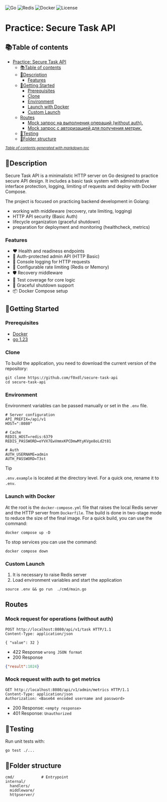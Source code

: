 
![Go](https://img.shields.io/badge/go-%2300ADD8.svg?style=for-the-badge&logo=go&logoColor=white)
![Redis](https://img.shields.io/badge/Redis-%23DD0031.svg?style=for-the-badge&logo=redis&logoColor=white)
![Docker](https://img.shields.io/badge/docker-%230db7ed.svg?style=for-the-badge&logo=docker&logoColor=white)
![License](https://img.shields.io/github/license/Ileriayo/markdown-badges?style=for-the-badge)

# Practice: Secure Task API
## 📚Table of contents
- [Practice: Secure Task API](#practice-secure-task-api)
    * [📚Table of contents](#table-of-contents)
    * [📝Description](#description)
        + [Features](#features)
    * [🚀Getting Started](#getting-started)
        + [Prerequisites](#prerequisites)
        + [Clone](#clone)
        + [Environment](#environment)
        + [Launch with Docker](#launch-with-docker)
        + [Custom Launch](#custom-launch)
    * [Routes](#routes)
        + [Mock запрос на выполнения операций (without auth).](#mock-request-for-operations-without-auth)
        + [Mock запрос с авторизацией для получения метрик.](#mock-request-with-auth-to-get-metrics)
    * [🧪Testing](#testing)
    * [📁Folder structure](#folder-structure)

<small><i><a href='http://ecotrust-canada.github.io/markdown-toc/'>Table of contents generated with markdown-toc</a></i></small>

## 📝Description
Secure Task API is a minimalistic HTTP server on Go designed to practice secure API design.
It includes a basic task system with 
administrative interface protection, 
logging, 
limiting of requests 
and deploy with Docker Compose.

The project is focused on practicing backend development in Golang:
- working with middleware (recovery, rate limiting, logging)
- HTTP API security (Basic Auth)
- lifecycle organization (graceful shutdown)
- preparation for deployment and monitoring (healthcheck, metrics)

### Features
- ❤️ Health and readiness endpoints
- 🔐 Auth-protected admin API (HTTP Basic)
- 📄 Console logging for HTTP requests
- 🧰 Configurable rate limiting (Redis or Memory)
- 🛡️ Recovery middleware
- 🧪 Test coverage for core logic
- 🧹 Graceful shutdown support
- 📦 Docker Compose setup

## 🚀Getting Started
### Prerequisites
- [Docker](https://www.docker.com/get-started/)
- [go 1.23](https://go.dev/dl/)
### Clone
To build the application, you need to download the current version of the repository:
```shell
git clone https://github.com/f0xdl/secure-task-api
cd secure-task-api
```
### Environment
Environment variables can be passed manually or set in the `.env` file.
```dotenv
# Server configuration
API_PREFIX=/api/v1
HOST=":8080"

# Cache
REDIS_HOST=redis:6379
REDIS_PASSWORD=eYVX7EwVmmxKPCDmwMtyKVge8oLd2t81

# Auth
AUTH_USERNAME=admin
AUTH_PASSWORD=T3st
```

> [!TIP]
> `.env.example` is located at the directory level.
> For a quick one, rename it to `.env`.

### Launch with Docker
At the root is the `docker-compose.yml` file that raises the local Redis server and the HTTP server
from `Dockerfile`. The build is done in two-stage mode to reduce the size of the final image.
For a quick build, you can use the command:
```shell
docker compose up -D
```
To stop services you can use the command:
```shell
docker compose down
```

### Custom Launch
1. It is necessary to raise Redis server
2. Load environment variables and start the application
```shell
source .env && go run  ./cmd/main.go
```
## Routes
### Mock request for operations (without auth)
```http request
POST http://localhost:8080/api/v1/task HTTP/1.1
Content-Type: application/json

{ "value": 32 }
```
- 422 Response `wrong JSON format`
- 200 Response
```json
{"result":1024}
```

### Mock request with auth to get metrics
```http request
GET http://localhost:8080/api/v1/admin/metrics HTTP/1.1
Content-Type: application/json
Authorization: <Base64 encoded username and password>
```
- 200 Response: `<empty response>` 
- 401 Response: `Unauthorized`
## 🧪Testing
Run unit tests with:
```shell
go test ./...
```

## 📁Folder structure
```shell
cmd/            # Entrypoint
internal/
  handlers/     
  middleware/   
  httpserver/
```